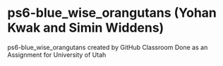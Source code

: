 # ps6-blue_wise_orangutans (Yohan Kwak and Simin Widdens)
ps6-blue_wise_orangutans created by GitHub Classroom
Done as an Assignment for University of Utah
